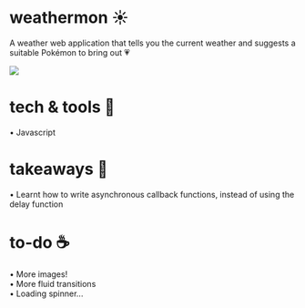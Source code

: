 # weathermon ☀️
A weather web application that tells you the current weather and suggests a suitable Pokémon to bring out 💗

![](https://media.giphy.com/media/l0MYEcEYR0537y6Yw/source.gif)

# tech & tools 🔧
• Javascript<br>

# takeaways 🔑
• Learnt how to write asynchronous callback functions, instead of using the delay function

# to-do ☕️
• More images!<br>
• More fluid transitions<br>
• Loading spinner...
